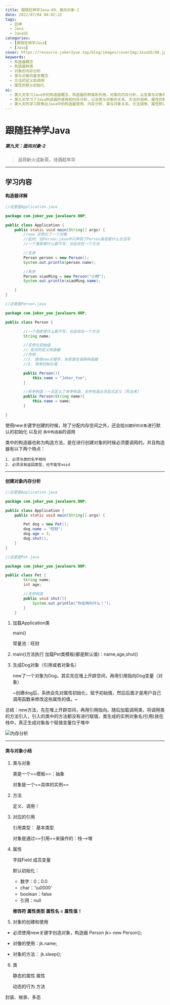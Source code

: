 ```yaml
---
title: 跟随狂神学Java-09，面向对象-2
date: 2022/07/04 04:02:22
tags:
  - 狂神
  - Java
  - JavaSE
categories:
  - [跟随狂神学Java]
  - [Java]
cover: https://resource.joker2yue.top/blog/images/coverImg/JavaSE/08.jpg
keywords:
  - 构造器概念
  - 构造器种类
  - 对象的内存分析
  - 类与对象的基本概念
  - 方法的定义和调用
  - 属性的默认初始化
ai: 
  - 第九天学习Java中的构造器概念，构造器的种类和作用，对象的内存分析，以及类与对象的基本概念，方法的定义和调用，属性的默认初始化等基本概念。
  - 第九天学习了Java构造器的使用和内存分析，以及类与对象的关系、方法的调用、属性的默认初始化、对象的创建和使用，以及类的基本概念。
  - 第九天的学习聚焦在Java中的构造器使用、内存分析、类与对象关系、方法调用、属性默认初始化、对象创建和使用，以及类的基本概念。这些内容帮助理解面向对象编程的核心概念和实际应用。
---
```

# 跟随狂神学Java

##### 第九天：面向对象-2

> 且将新火试新茶，诗酒趁年华

---

## 学习内容

#### 构造器详解

~~~~java
//这里是Application.java

package com.joker_yue.javalearn.OOP;

public class Application {
    public static void main(String[] args) {
        //new 实例化了一个对象
        //此时，在Person.java中只声明了Person类但是什么也没写
        //一个类即使什么都不写，也会存在一个方法

        //无参
        Person person = new Person();
        System.out.println(person.name);

        //有参
        Person xiaoMing = new Person("小明");
        System.out.println(xiaoMing.name);

    }
}
~~~~

~~~java
//这里是Person.java

package com.joker_yue.javalearn.OOP;

public class Person {

        //一个类即使什么都不写，也会存在一个方法
        String name;

        //实例化初始值
        // 显式的定义构造器
        //作用：
        //1. 使用new关键字，本质是在调用构造器
        //2. 用来初始化值

        public Person(){
            this.name = "Joker_Yue";
        }

        //有参构造：一旦定义了有参构造，无参构造必须显式定义（写出来）
        public Person(String name){
            this.name = name;
        }

}
~~~

使用new关键字创建的时候，除了分配内存空间之外，还会给`创建好的对象`进行默认的初始化 以及对 `类中构造器`的调用

类中的构造器也称为构造方法，是在进行创建对象的时候必须要调用的。并且构造器有以下两个特点：

 	1. 必须与类的名字相同
 	2. 必须没有返回类型，也不能写void

---

#### 创建对象内存分析

~~~java
//这里是Application.java

package com.joker_yue.javalearn.OOP;

public class Application {
    public static void main(String[] args) {

        Pet dog = new Pet();
        dog.name = "旺财";
        dog.age = 3;
        dog.shut();
    }
}
~~~

~~~java
//这里是Pet.java

package com.joker_yue.javalearn.OOP;

public class Pet {
        String name;
        int age;

        //无参构造
        public void shut(){
            System.out.println("你在狗叫什么！");
        }
    }
~~~

1. 加载Application类

   main()

   常量池：旺财

2. main()方法执行
   加载Pet类模板(都是默认值)：name,age,shut()

3. 生成Dog对象（引用或者对象名）

   new了一个对象为Dog，其实先在堆上开辟空间，再用引用指向Dog变量（对象）

   ~创建dog后，系统会先对属性初始化，赋予初始值，然后后面才是用户自己调用函数来修改这些属性的值。~

   

总结：new方法，先在堆上开辟空间，再用引用指向。随后加载调用类，将调用类的方法引入，引入的类中的方法都没有进行赋值，类生成的实例对象名(引用)放在栈中，真正生成对象各个赋值变量位于堆中

![内存分析](./跟随狂神学Java-9.assets/18d096a392694ad699c991a4554cecd6.png)

---

#### 类与对象小结

1. 类与对象

   类是一个==模板==：抽象

   对象是一个==具体的实例==

2. 方法

   定义、调用！

3. 对应的引用

   引用类型： 基本类型

     对象是通过==引用==来操作的：栈-->堆

4. 属性

   字段Field 成员变量

   默认初始化：

   * 数字：0；0.0
   * char：'\u0000'
   * boolean：false
   * 引用：null
   
   **修饰符 属性类型 属性名 = 属性值！**

5.  对象的创建和使用

   - 必须使用new关键字创造对象，构造器 Person jk= new Person();

   - 对像的使用：jk.name;
   - 对象的方法： jk.sleep();

6. 类

   静态的属性	属性

   动态的行为	方法

封装、继承、多态
